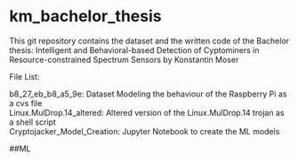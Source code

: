 # km_bachelor_thesis
This git repository contains the dataset and the written code of the Bachelor thesis: Intelligent and Behavioral-based Detection of Cyptominers in Resource-constrained Spectrum Sensors by Konstantin Moser

File List:<br />

b8_27_eb_b8_a5_9e: Dataset Modeling the behaviour of the Raspberry Pi as a cvs file <br />
Linux.MulDrop.14_altered: Altered version of the Linux.MulDrop.14 trojan as a shell script <br />
Cryptojacker_Model_Creation: Jupyter Notebook to create the ML models <br />

##ML
